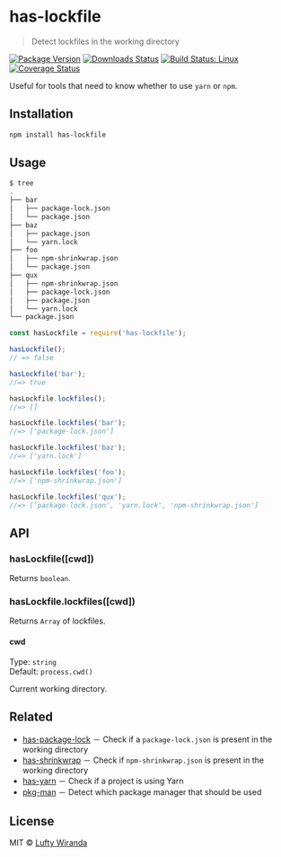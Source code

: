 # has-lockfile

> Detect lockfiles in the working directory

[![Package Version](https://img.shields.io/npm/v/has-lockfile.svg?style=flat-square)](https://www.npmjs.com/package/has-lockfile)
[![Downloads Status](https://img.shields.io/npm/dm/has-lockfile.svg?style=flat-square)](https://npm-stat.com/charts.html?package=has-lockfile&from=2016-04-01)
[![Build Status: Linux](https://img.shields.io/travis/luftywiranda13/has-lockfile/master.svg?style=flat-square)](https://travis-ci.org/luftywiranda13/has-lockfile)
[![Coverage Status](https://img.shields.io/codecov/c/github/luftywiranda13/has-lockfile/master.svg?style=flat-square)](https://codecov.io/gh/luftywiranda13/has-lockfile)

Useful for tools that need to know whether to use `yarn` or `npm`.

## Installation

```sh
npm install has-lockfile
```

## Usage

```sh
$ tree
.
├── bar
│   ├── package-lock.json
│   └── package.json
├── baz
│   ├── package.json
│   └── yarn.lock
├── foo
│   ├── npm-shrinkwrap.json
│   └── package.json
├── qux
│   ├── npm-shrinkwrap.json
│   ├── package-lock.json
│   ├── package.json
│   └── yarn.lock
└── package.json
```

```js
const hasLockfile = require('has-lockfile');

hasLockfile();
// => false

hasLockfile('bar');
//=> true

hasLockfile.lockfiles();
//=> []

hasLockfile.lockfiles('bar');
//=> ['package-lock.json']

hasLockfile.lockfiles('baz');
//=> ['yarn.lock']

hasLockfile.lockfiles('foo');
//=> ['npm-shrinkwrap.json']

hasLockfile.lockfiles('qux');
//=> ['package-lock.json', 'yarn.lock', 'npm-shrinkwrap.json']
```

## API

### hasLockfile([cwd])

Returns `boolean`.

### hasLockfile.lockfiles([cwd])

Returns `Array` of lockfiles.

#### cwd

Type: `string`<br>
Default: `process.cwd()`

Current working directory.

## Related

* [has-package-lock](https://github.com/luftywiranda13/has-package-lock) － Check if a `package-lock.json` is present in the working directory
* [has-shrinkwrap](https://github.com/luftywiranda13/has-shrinkwrap) － Check if `npm-shrinkwrap.json` is present in the working directory
* [has-yarn](https://github.com/sindresorhus/has-yarn) － Check if a project is using Yarn
* [pkg-man](https://github.com/luftywiranda13/pkg-man) － Detect which package manager that should be used

## License

MIT &copy; [Lufty Wiranda](https://www.luftywiranda.com)
